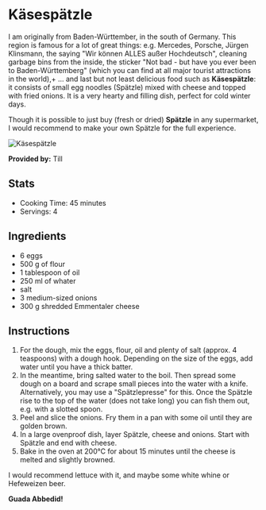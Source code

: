 # Käsespätzle

I am originally from Baden-Württember, in the south of Germany. This region is famous for a lot of great things: e.g. Mercedes, Porsche, Jürgen Klinsmann, the saying "Wir können ALLES außer Hochdeutsch", cleaning garbage bins from the inside, the sticker "Not bad - but have you ever been to Baden-Württemberg" (which you can find at all major tourist attractions in the world),+  ... and last but not least delicious food such as **Käsespätzle**: it consists of small egg noodles (Spätzle) mixed with cheese and topped with fried onions. It is a very hearty and filling dish, perfect for cold winter days.

Though it is possible to just buy (fresh or dried) **Spätzle** in any supermarket, I would recommend to make your own Spätzle for the full experience. 

![Käsespätzle](https://eat.de/wp-content/uploads/2024/02/schwaebische-kaesespaetzle-7071.jpg.webp)

**Provided by:** Till

## Stats
- Cooking Time: 45 minutes
- Servings: 4

## Ingredients
- 6	eggs
- 500 g of flour 
- 1 tablespoon of oil
- 250 ml of whater
- salt
- 3 medium-sized onions
- 300 g shredded Emmentaler cheese

## Instructions
1. For the dough, mix the eggs, flour, oil and plenty of salt (approx. 4 teaspoons) with a dough hook. Depending on the size of the eggs, add water until you have a thick batter.
2. In the meantime, bring salted water to the boil. Then spread some dough on a board and scrape small pieces into the water with a knife. Alternatively, you may use a "Spätzlepresse" for this. Once the Spätzle rise to the top of the water (does not take long) you can fish them out, e.g. with a slotted spoon.
3. Peel and slice the onions. Fry them in a pan with some oil until they are golden brown.
4. In a large ovenproof dish, layer Spätzle, cheese and onions. Start with Spätzle and end with cheese.
5. Bake in the oven at 200°C for about 15 minutes until the cheese is melted and slightly browned.

I would recommend lettuce with it, and maybe some white whine or Hefeweizen beer.

**Guada Abbedid!**